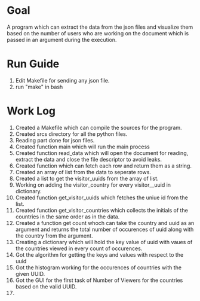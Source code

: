 # Goal

A program which can extract the data from the json files and visualize them based on the number of users who are working on the document which is passed in an argument during the execution.

# Run Guide

1. Edit Makefile for sending any json file.
2. run "make" in bash

# Work Log

1. Created a Makefile which can compile the sources for the program.
2. Created srcs directory for all the python files.
3. Reading part done for json files.
4. Created function main which will run the main process
5. Created function read_data which will open the document for reading, extract the data and close the file descriptor to avoid leaks.
6. Created function which can fetch each row and return them as a string.
7. Created an array of list from the data to seperate rows.
8. Created a list to get the visitor_uuids from the array of list.
9. Working on adding the visitor_country for every visitor__uuid in dictionary.
10. Created function get_visitor_uuids which fetches the uniue id from the list.
11. Created function get_visitor_countries which collects the initials of the countries in the same order as in the data.
12. Created a function get count whoch can take the country and uuid as an argument and returns the total number of occurences of uuid along with the country from the argument.
13. Creating a dictionary which will hold the key value of uuid with vaues of the countries viewed in every count of occurences.
14. Got the algorithm for getting the keys and values with respect to the uuid
15. Got the histogram working for the occurences of countries with the given UUID.
16. Got the GUI for the first task of Number of Viewers for the countries based on the valid UUID.
17. 